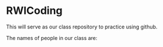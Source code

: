 # RWICoding
This will serve as our class repository to practice using github.

The names of people in our class are:
